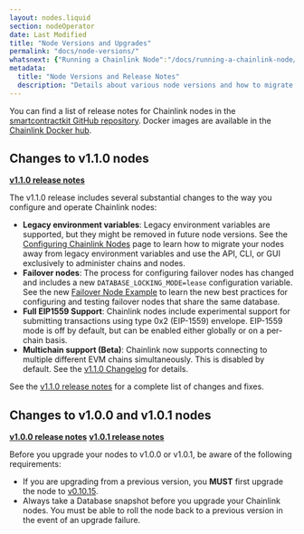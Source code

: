 ```yaml
---
layout: nodes.liquid
section: nodeOperator
date: Last Modified
title: "Node Versions and Upgrades"
permalink: "docs/node-versions/"
whatsnext: {"Running a Chainlink Node":"/docs/running-a-chainlink-node/"}
metadata:
  title: "Node Versions and Release Notes"
  description: "Details about various node versions and how to migrate between them."
---
```


You can find a list of release notes for Chainlink nodes in the [smartcontractkit GitHub repository](https://github.com/smartcontractkit/chainlink/releases). Docker images are available in the [Chainlink Docker hub](https://hub.docker.com/r/smartcontract/chainlink/tags).

## Changes to v1.1.0 nodes

**[v1.1.0 release notes](https://github.com/smartcontractkit/chainlink/releases/tag/v1.1.0)**

The v1.1.0 release includes several substantial changes to the way you configure and operate Chainlink nodes:

- **Legacy environment variables**: Legacy environment variables are supported, but they might be removed in future node versions. See the [Configuring Chainlink Nodes](/docs/configuration-variables/#evmethereum-legacy-environment-variables) page to learn how to migrate your nodes away from legacy environment variables and use the API, CLI, or GUI exclusively to administer chains and nodes.
- **Failover nodes**: The process for configuring failover nodes has changed and includes a new `DATABASE_LOCKING_MODE=lease` configuration variable. See the new [Failover Node Example](/docs/performing-system-maintenance/#failover-node-example) to learn the new best practices for configuring and testing failover nodes that share the same database.
- **Full EIP1559 Support**: Chainlink nodes include experimental support for submitting transactions using type 0x2 (EIP-1559) envelope. EIP-1559 mode is off by default, but can be enabled either globally or on a per-chain basis.
- **Multichain support (Beta)**: Chainlink now supports connecting to multiple different EVM chains simultaneously. This is disabled by default. See the [v1.1.0 Changelog](https://github.com/smartcontractkit/chainlink/blob/v1.1.0/docs/CHANGELOG.md#multichain-support-added) for details.

See the [v1.1.0 release notes](https://github.com/smartcontractkit/chainlink/releases/tag/v1.1.0) for a complete list of changes and fixes.

## Changes to v1.0.0 and v1.0.1 nodes

**[v1.0.0 release notes](https://github.com/smartcontractkit/chainlink/releases/tag/v1.0.0)**
**[v1.0.1 release notes](https://github.com/smartcontractkit/chainlink/releases/tag/v1.0.1)**

Before you upgrade your nodes to v1.0.0 or v1.0.1, be aware of the following requirements:

- If you are upgrading from a previous version, you **MUST** first upgrade the node to [v0.10.15](https://github.com/smartcontractkit/chainlink/releases/tag/v0.10.15).
- Always take a Database snapshot before you upgrade your Chainlink nodes. You must be able to roll the node back to a previous version in the event of an upgrade failure.
